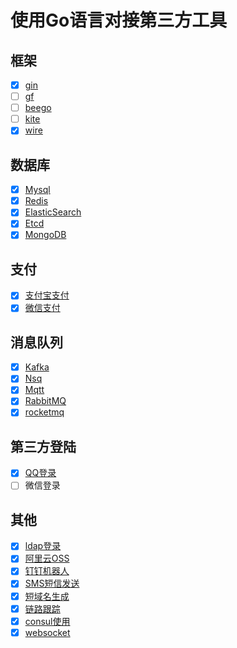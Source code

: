 # 使用Go语言对接第三方工具


## 框架
- [x] [gin](gin)
- [ ] [gf](gf)
- [ ] [beego](beego)
- [ ] [kite](kite)
- [x] [wire](wire)

## 数据库
- [x] [Mysql](mysql)
- [x] [Redis](redis)
- [x] [ElasticSearch](elasticsearch)
- [x] [Etcd](etcd)
- [x] [MongoDB](mongodb)
## 支付
- [x] [支付宝支付](alipay)
- [x] [微信支付](weixin)

## 消息队列
- [x] [Kafka](kafka)
- [x] [Nsq](nsq)
- [x] [Mqtt](mqtt)
- [x] [RabbitMQ](rabbitmq)
- [x] [rocketmq](rocketmq)

## 第三方登陆
- [x] [QQ登录](qq)
- [ ] 微信登录

## 其他
- [x] [ldap登录](ldap)
- [x] [阿里云OSS](oss)
- [x] [钉钉机器人](robot)
- [x] [SMS短信发送](sms)
- [x] [短域名生成](shortdomain)
- [x] [链路跟踪](trace)
- [x] [consul使用](consul)
- [x] [websocket](websocket)